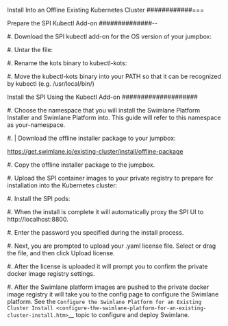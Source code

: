 Install Into an Offline Existing Kubernetes Cluster
############===

Prepare the SPI Kubectl Add-on
##############--

#. Download the SPI kubectl add-on for the OS version of your jumpbox:

#. Untar the file:

#. Rename the kots binary to kubectl-kots:

#. Move the kubectl-kots binary into your PATH so that it can be
   recognized by kubectl (e.g. /usr/local/bin/)

Install the SPI Using the Kubectl Add-on
####################

#. Choose the namespace that you will install the Swimlane Platform
   Installer and Swimlane Platform into. This guide will refer to this
   namespace as your-namespace.

#. | Download the offline installer package to your jumpbox:

   https://get.swimlane.io/existing-cluster/install/offline-package

#. Copy the offline installer package to the jumpbox.

#. Upload the SPI container images to your private registry to prepare
   for installation into the Kubernetes cluster:

#. Install the SPI pods:

#. When the install is complete it will automatically proxy the SPI UI
   to http://localhost:8800.

#. Enter the password you specified during the install process.

#. Next, you are prompted to upload your .yaml license file. Select or
   drag the file, and then click Upload license.

#. After the license is uploaded it will prompt you to confirm the
   private docker image registry settings.

#. After the Swimlane platform images are pushed to the private docker
   image registry it will take you to the config page to configure the
   Swimlane platform. See the `Configure the Swimlane Platform for an
   Existing Cluster
   Install <configure-the-swimlane-platform-for-an-existing-cluster-install.htm>`__
   topic to configure and deploy Swimlane.

